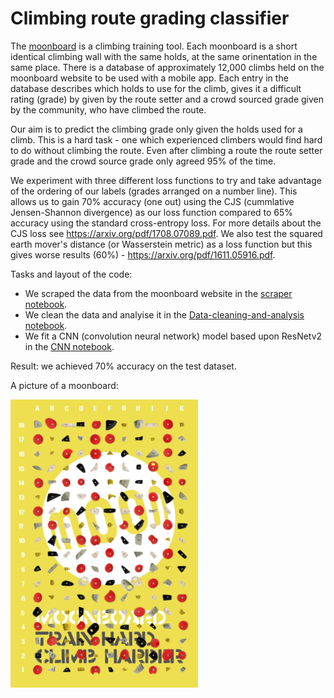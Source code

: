 # Climbing route grading classifier

The [moonboard](https://www.moonboard.com) is a climbing training tool.  Each moonboard is a short identical climbing wall with the same holds, at the same orinentation in the same place.  There is a database of approximately 12,000 climbs held on the moonboard website to be used with a mobile app.  Each entry in the database describes which holds to use for the climb, gives it a difficult rating (grade) by given by the route setter and a crowd sourced grade given by the community, who have climbed the route.

Our aim is to predict the climbing grade only given the holds used for a climb.  This is a hard task - one which experienced climbers would find hard to do without climbing the route.  Even after climbing a route the route setter grade and the crowd source grade only agreed 95% of the time.

We experiment with three different loss functions to try and take advantage of the ordering of our labels (grades arranged on a number line).  This allows us to gain 70% accuracy (one out) using the CJS (cummlative Jensen-Shannon divergence) as our loss function compared to 65% accuracy using the standard cross-entropy loss.  For more details about the CJS loss see https://arxiv.org/pdf/1708.07089.pdf.  We also test the squared earth mover's distance (or Wasserstein metric) as a loss function but this gives worse results (60%) - https://arxiv.org/pdf/1611.05916.pdf.


Tasks and layout of the code:
- We scraped the data from the moonboard website in the [scraper notebook](https://nbviewer.jupyter.org/github/luke321321/portfolio/blob/master/climbing/Scraper.ipynb).
- We clean the data and analyise it in the [Data-cleaning-and-analysis notebook](https://nbviewer.jupyter.org/github/luke321321/portfolio/blob/master/climbing/Data-cleaning-and-analysis.ipynb).
- We fit a CNN (convolution neural network) model based upon ResNetv2 in the [CNN notebook](https://nbviewer.jupyter.org/github/luke321321/portfolio/blob/master/climbing/CNN.ipynb).

Result: we achieved 70% accuracy on the test dataset.

A picture of a moonboard:

<img src="moonboard.png" alt="a moonboard" width="300"/>